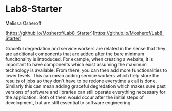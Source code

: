 # Lab8-Starter

Melissa Osheroff

(https://github.io/Mosherof/Lab8-Starter)[https://github.io/Mosherof/Lab8-Starter]

Graceful degredation and service workers are related in the sense that they are additional components that are added after the bare minimum funcitonality is introduced. For example, when creating a website, it is important to have components which exist assuming the maximum technology is available. From there, you can then add more functionalities to lower levels. This can mean adding service workers which help store the results of jobs so they don't have to be redone everytime a call is done. Similarly this can mean adding graceful degredation which makes sure past versions of software and libraries can still operate everything necessary for the application. Both of them would occur after the initial steps of development, but are still essential to software engineering.